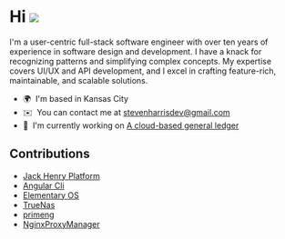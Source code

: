 Hi ![](https://user-images.githubusercontent.com/18350557/176309783-0785949b-9127-417c-8b55-ab5a4333674e.gif)
=====================================================================================================================================
I'm a user-centric full-stack software engineer with over ten years of experience in software design and development. I
have a knack for recognizing patterns and simplifying complex concepts. My expertise covers UI/UX and API development,
and I excel in crafting feature-rich, maintainable, and scalable solutions.

* 🌍  I'm based in Kansas City
* ✉️  You can contact me at [stevenharrisdev@gmail.com](mailto:stevenharrisdev@gmail.com)
* 🚀  I'm currently working on [A cloud-based general ledger](http://banno.com)

## Contributions

- [Jack Henry Platform](https://jackehenry.com)
- [Angular Cli](https://angular.dev/)
- [Elementary OS](https://elementary.io/)
- [TrueNas](https://www.truenas.com/)
- [primeng](https://primeng.org/)
- [NginxProxyManager](https://nginxproxymanager.com/)
